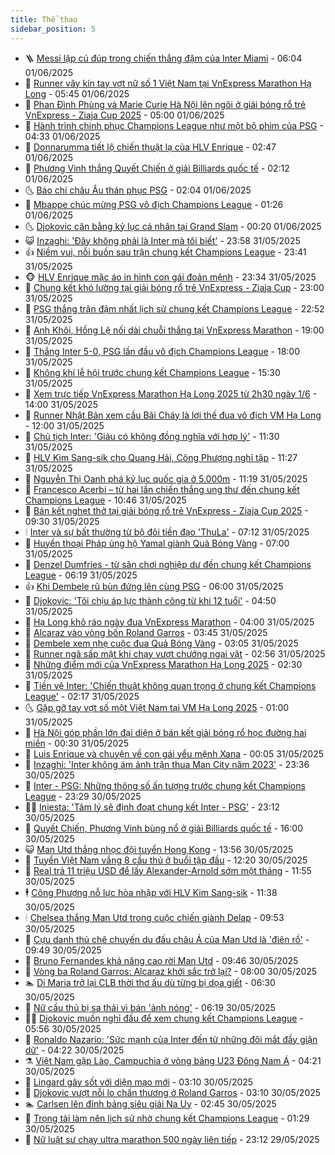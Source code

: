 ```yaml
---
title: Thể thao
sidebar_position: 5
---
```


<!-- vnexpress-the-thao:START -->
- 🪜 [Messi lập cú đúp trong chiến thắng đậm của Inter Miami](https://vnexpress.net/messi-lap-cu-dup-trong-chien-thang-dam-cua-inter-miami-4893084.html) - 06:04 01/06/2025
- 🦩 [Runner vây kín tay vợt nữ số 1 Việt Nam tại VnExpress Marathon Hạ Long](https://vnexpress.net/runner-vay-kin-tay-vot-nu-so-1-viet-nam-tai-vnexpress-marathon-ha-long-4893089.html) - 05:45 01/06/2025
- 🧰 [Phan Đình Phùng và Marie Curie Hà Nội lên ngôi ở giải bóng rổ trẻ VnExpress - Ziaja Cup 2025](https://vnexpress.net/phan-dinh-phung-va-marie-curie-ha-noi-len-ngoi-o-giai-bong-ro-tre-vnexpress-ziaja-cup-2025-4893081.html) - 05:00 01/06/2025
- 🤗 [Hành trình chinh phục Champions League như một bộ phim của PSG](https://vnexpress.net/hanh-trinh-chinh-phuc-champions-league-nhu-mot-bo-phim-cua-psg-4893043.html) - 04:33 01/06/2025
- 🥳 [Donnarumma tiết lộ chiến thuật lạ của HLV Enrique](https://vnexpress.net/donnarumma-tiet-lo-chien-thuat-la-cua-hlv-enrique-4893037.html) - 02:47 01/06/2025
- 🦣 [Phương Vinh thắng Quyết Chiến ở giải Billiards quốc tế](https://vnexpress.net/phuong-vinh-thang-quyet-chien-o-giai-billiards-quoc-te-4893025.html) - 02:12 01/06/2025
- 🌜 [Báo chí châu Âu thán phục PSG](https://vnexpress.net/bao-chi-chau-au-than-phuc-psg-4893026.html) - 02:04 01/06/2025
- 🫶 [Mbappe chúc mừng PSG vô địch Champions League](https://vnexpress.net/mbappe-chuc-mung-psg-vo-dich-champions-league-4893019.html) - 01:26 01/06/2025
- 🌜 [Djokovic cân bằng kỷ lục cá nhân tại Grand Slam](https://vnexpress.net/djokovic-can-bang-ky-luc-ca-nhan-tai-grand-slam-4893006.html) - 00:20 01/06/2025
- 😺 [Inzaghi: &#39;Đây không phải là Inter mà tôi biết&#39;](https://vnexpress.net/inzaghi-day-khong-phai-la-inter-ma-toi-biet-4893002.html) - 23:58 31/05/2025
- 👍 [Niềm vui, nỗi buồn sau trận chung kết Champions League](https://vnexpress.net/niem-vui-noi-buon-sau-tran-chung-ket-champions-league-4892994.html) - 23:41 31/05/2025
- 🐵 [HLV Enrique mặc áo in hình con gái đoản mệnh](https://vnexpress.net/hlv-enrique-mac-ao-in-hinh-con-gai-doan-menh-4892998.html) - 23:34 31/05/2025
- 💫 [Chung kết khó lường tại giải bóng rổ trẻ VnExpress - Ziaja Cup](https://vnexpress.net/chung-ket-kho-luong-tai-giai-bong-ro-tre-vnexpress-ziaja-cup-4892982.html) - 23:00 31/05/2025
- 🦆 [PSG thắng trận đậm nhất lịch sử chung kết Champions League](https://vnexpress.net/psg-thang-tran-dam-nhat-lich-su-chung-ket-champions-league-4892992.html) - 22:52 31/05/2025
- 🙉 [Anh Khôi, Hồng Lệ nối dài chuỗi thắng tại VnExpress Marathon](https://vnexpress.net/anh-khoi-hong-le-noi-dai-chuoi-thang-tai-vnexpress-marathon-4892880-tong-thuat.html) - 19:00 31/05/2025
- 📝 [Thắng Inter 5-0, PSG lần đầu vô địch Champions League](https://vnexpress.net/truc-tiep-tran-psg-vs-inter-o-chung-ket-champions-league-2025-4892934-tong-thuat.html) - 18:00 31/05/2025
- 💯 [Không khí lễ hội trước chung kết Champions League](https://vnexpress.net/khong-khi-le-hoi-truoc-chung-ket-champions-league-4892818.html) - 15:30 31/05/2025
- 🌈 [Xem trực tiếp VnExpress Marathon Hạ Long 2025 từ 2h30 ngày 1/6](https://vnexpress.net/xem-truc-tiep-vnexpress-marathon-ha-long-2025-tu-2h30-ngay-1-6-4892897.html) - 14:00 31/05/2025
- 🦩 [Runner Nhật Bản xem cầu Bãi Cháy là lợi thế đua vô địch VM Hạ Long](https://vnexpress.net/runner-nhat-ban-xem-cau-bai-chay-la-loi-the-dua-vo-dich-vm-ha-long-4892888.html) - 12:00 31/05/2025
- 🐲 [Chủ tịch Inter: &#39;Giàu có không đồng nghĩa với hợp lý&#39;](https://vnexpress.net/chu-tich-inter-giau-co-khong-dong-nghia-voi-hop-ly-4892728.html) - 11:30 31/05/2025
- 🌁 [HLV Kim Sang-sik cho Quang Hải, Công Phượng nghỉ tập](https://vnexpress.net/hlv-kim-sang-sik-cho-quang-hai-cong-phuong-nghi-tap-4892916.html) - 11:27 31/05/2025
- 💯 [Nguyễn Thị Oanh phá kỷ lục quốc gia ở 5.000m](https://vnexpress.net/nguyen-thi-oanh-pha-ky-luc-quoc-gia-o-5-000m-4891010.html) - 11:19 31/05/2025
- 🌝 [Francesco Acerbi – từ hai lần chiến thắng ung thư đến chung kết Champions League](https://vnexpress.net/francesco-acerbi-tu-hai-lan-chien-thang-ung-thu-den-chung-ket-champions-league-4892884.html) - 10:46 31/05/2025
- 🤖 [Bán kết nghẹt thở tại giải bóng rổ trẻ VnExpress - Ziaja Cup 2025](https://vnexpress.net/ban-ket-nghet-tho-tai-giai-bong-ro-tre-vnexpress-ziaja-cup-2025-4892871.html) - 09:30 31/05/2025
- 🕯 [Inter và sự bất thường từ bộ đôi tiền đạo &#39;ThuLa&#39;](https://vnexpress.net/inter-va-su-bat-thuong-tu-bo-doi-tien-dao-thula-4892715.html) - 07:12 31/05/2025
- 🧰 [Huyền thoại Pháp ủng hộ Yamal giành Quả Bóng Vàng](https://vnexpress.net/huyen-thoai-phap-ung-ho-yamal-gianh-qua-bong-vang-4892538.html) - 07:00 31/05/2025
- 🥳 [Denzel Dumfries - từ sân chơi nghiệp dư đến chung kết Champions League](https://vnexpress.net/denzel-dumfries-tu-san-choi-nghiep-du-den-chung-ket-champions-league-4892700.html) - 06:19 31/05/2025
- 👍 [Khi Dembele rũ bùn đứng lên cùng PSG](https://vnexpress.net/khi-dembele-ru-bun-dung-len-cung-psg-4892795.html) - 06:00 31/05/2025
- 💪 [Djokovic: &#39;Tôi chịu áp lực thành công từ khi 12 tuổi&#39;](https://vnexpress.net/djokovic-toi-chiu-ap-luc-thanh-cong-tu-khi-12-tuoi-4892778.html) - 04:50 31/05/2025
- 👹 [Hạ Long khô ráo ngày đua VnExpress Marathon](https://vnexpress.net/ha-long-kho-rao-ngay-dua-vnexpress-marathon-4891914.html) - 04:00 31/05/2025
- 🧰 [Alcaraz vào vòng bốn Roland Garros](https://vnexpress.net/alcaraz-vao-vong-bon-roland-garros-4892739.html) - 03:45 31/05/2025
- 🚀 [Dembele xem nhẹ cuộc đua Quả Bóng Vàng](https://vnexpress.net/dembele-xem-nhe-cuoc-dua-qua-bong-vang-4892683.html) - 03:05 31/05/2025
- 🎃 [Runner ngã sấp mặt khi chạy vượt chướng ngại vật](https://vnexpress.net/runner-nga-sap-mat-khi-chay-vuot-chuong-ngai-vat-4892713.html) - 02:56 31/05/2025
- 🧰 [Những điểm mới của VnExpress Marathon Hạ Long 2025](https://vnexpress.net/nhung-diem-moi-cua-vnexpress-marathon-ha-long-2025-4892689.html) - 02:30 31/05/2025
- 👀 [Tiền vệ Inter: &#39;Chiến thuật không quan trọng ở chung kết Champions League&#39;](https://vnexpress.net/tien-ve-inter-chien-thuat-khong-quan-trong-o-chung-ket-champions-league-4892662.html) - 02:17 31/05/2025
- 🌜 [Gặp gỡ tay vợt số một Việt Nam tại VM Hạ Long 2025](https://vnexpress.net/gap-go-tay-vot-so-mot-viet-nam-tai-vm-ha-long-2025-4892660.html) - 01:00 31/05/2025
- 🫶 [Hà Nội góp phần lớn đại diện ở bán kết giải bóng rổ học đường hai miền](https://vnexpress.net/ha-noi-gop-phan-lon-dai-dien-o-ban-ket-giai-bong-ro-hoc-duong-hai-mien-4892671.html) - 00:30 31/05/2025
- 🦄 [Luis Enrique và chuyện về con gái yểu mệnh Xana](https://vnexpress.net/luis-enrique-va-chuyen-ve-con-gai-yeu-menh-xana-4892664.html) - 00:05 31/05/2025
- 🥳 [Inzaghi: &#39;Inter không ám ảnh trận thua Man City năm 2023&#39;](https://vnexpress.net/inzaghi-inter-khong-am-anh-tran-thua-man-city-nam-2023-4892656.html) - 23:36 30/05/2025
- 🐲 [Inter - PSG: Những thông số ấn tượng trước chung kết Champions League](https://vnexpress.net/inter-psg-nhung-thong-so-an-tuong-truoc-chung-ket-champions-league-4892614.html) - 23:29 30/05/2025
- 🧑‍🏫 [Iniesta: &#39;Tâm lý sẽ định đoạt chung kết Inter - PSG&#39;](https://vnexpress.net/iniesta-tam-ly-se-dinh-doat-chung-ket-inter-psg-4892641.html) - 23:12 30/05/2025
- 🤔 [Quyết Chiến, Phương Vinh bùng nổ ở giải Billiards quốc tế](https://vnexpress.net/quyet-chien-phuong-vinh-bung-no-o-giai-billiards-quoc-te-4892642.html) - 16:00 30/05/2025
- 😺 [Man Utd thắng nhọc đội tuyển Hong Kong](https://vnexpress.net/man-utd-thang-nhoc-doi-tuyen-hong-kong-4892617.html) - 13:56 30/05/2025
- 💪 [Tuyển Việt Nam vắng 8 cầu thủ ở buổi tập đầu](https://vnexpress.net/tuyen-viet-nam-vang-8-cau-thu-o-buoi-tap-dau-4892564.html) - 12:20 30/05/2025
- 💼 [Real trả 11 triệu USD để lấy Alexander-Arnold sớm một tháng](https://vnexpress.net/real-tra-11-trieu-usd-de-lay-alexander-arnold-som-mot-thang-4892601.html) - 11:55 30/05/2025
- 🕴 [Công Phượng nỗ lực hòa nhập với HLV Kim Sang-sik](https://vnexpress.net/cong-phuong-no-luc-hoa-nhap-voi-hlv-kim-sang-sik-4892544.html) - 11:38 30/05/2025
- 🕯 [Chelsea thắng Man Utd trong cuộc chiến giành Delap](https://vnexpress.net/chelsea-thang-man-utd-trong-cuoc-chien-gianh-delap-4892409.html) - 09:53 30/05/2025
- 📝 [Cựu danh thủ chê chuyến du đấu châu Á của Man Utd là &#39;điên rồ&#39;](https://vnexpress.net/cuu-danh-thu-che-chuyen-du-dau-chau-a-cua-man-utd-la-dien-ro-4892276.html) - 09:49 30/05/2025
- 🧐 [Bruno Fernandes khả năng cao rời Man Utd](https://vnexpress.net/bruno-fernandes-kha-nang-cao-roi-man-utd-4892555.html) - 09:46 30/05/2025
- 🙉 [Vòng ba Roland Garros: Alcaraz khởi sắc trở lại?](https://vnexpress.net/vong-ba-roland-garros-alcaraz-khoi-sac-tro-lai-4892456.html) - 08:00 30/05/2025
- 🏊 [Di Maria trở lại CLB thời thơ ấu dù từng bị dọa giết](https://vnexpress.net/di-maria-tro-lai-clb-thoi-tho-au-du-tung-bi-doa-giet-4892329.html) - 06:30 30/05/2025
- 🌊 [Nữ cầu thủ bị sa thải vì bán &#39;ảnh nóng&#39;](https://vnexpress.net/nu-cau-thu-bi-sa-thai-vi-ban-anh-nong-4892389.html) - 06:19 30/05/2025
- 👨‍🏫 [Djokovic muốn nghỉ đấu để xem chung kết Champions League](https://vnexpress.net/djokovic-muon-nghi-dau-de-xem-chung-ket-champions-league-4892427.html) - 05:56 30/05/2025
- 🥷 [Ronaldo Nazario: &#39;Sức mạnh của Inter đến từ những đôi mắt đầy giận dữ&#39;](https://vnexpress.net/ronaldo-nazario-suc-manh-cua-inter-den-tu-nhung-doi-mat-day-gian-du-4892323.html) - 04:22 30/05/2025
- ⚗️ [Việt Nam gặp Lào, Campuchia ở vòng bảng U23 Đông Nam Á](https://vnexpress.net/viet-nam-gap-lao-campuchia-o-vong-bang-u23-dong-nam-a-4892404.html) - 04:21 30/05/2025
- 🌮 [Lingard gây sốt với diện mạo mới](https://vnexpress.net/lingard-gay-sot-voi-dien-mao-moi-4892281.html) - 03:10 30/05/2025
- 🤩 [Djokovic vượt nỗi lo chấn thương ở Roland Garros](https://vnexpress.net/djokovic-vuot-noi-lo-chan-thuong-o-roland-garros-4892325.html) - 03:10 30/05/2025
- 🏊 [Carlsen lên đỉnh bảng siêu giải Na Uy](https://vnexpress.net/carlsen-len-dinh-bang-sieu-giai-na-uy-4892290.html) - 02:45 30/05/2025
- 🐎 [Trọng tài làm nên lịch sử nhờ chung kết Champions League](https://vnexpress.net/trong-tai-lam-nen-lich-su-nho-chung-ket-champions-league-4892263.html) - 01:29 30/05/2025
- 💫 [Nữ luật sư chạy ultra marathon 500 ngày liên tiếp](https://vnexpress.net/nu-luat-su-chay-ultra-marathon-500-ngay-lien-tiep-4892108.html) - 23:12 29/05/2025<!-- vnexpress-the-thao:END -->
